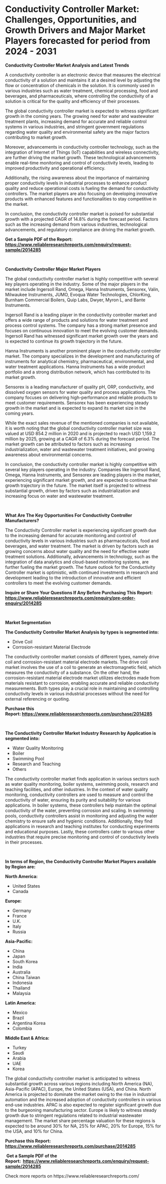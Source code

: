 <p><h1>Conductivity Controller Market: Challenges, Opportunities, and Growth Drivers and Major Market Players forecasted for period from 2024 - 2031</h1></p><p><strong>Conductivity Controller Market Analysis and Latest Trends</strong></p>
<p><p>A conductivity controller is an electronic device that measures the electrical conductivity of a solution and maintains it at a desired level by adjusting the flow or concentration of chemicals in the solution. It is commonly used in various industries such as water treatment, chemical processing, food and beverages, and pharmaceuticals, where controlling the conductivity of a solution is critical for the quality and efficiency of their processes.</p><p>The global conductivity controller market is expected to witness significant growth in the coming years. The growing need for water and wastewater treatment plants, increasing demand for accurate and reliable control systems in various industries, and stringent government regulations regarding water quality and environmental safety are the major factors contributing to market growth.</p><p>Moreover, advancements in conductivity controller technology, such as the integration of Internet of Things (IoT) capabilities and wireless connectivity, are further driving the market growth. These technological advancements enable real-time monitoring and control of conductivity levels, leading to improved productivity and operational efficiency.</p><p>Additionally, the rising awareness about the importance of maintaining proper conductivity levels in industrial processes to enhance product quality and reduce operational costs is fueling the demand for conductivity controllers. The market players are also focusing on developing innovative products with enhanced features and functionalities to stay competitive in the market.</p><p>In conclusion, the conductivity controller market is poised for substantial growth with a projected CAGR of 14.8% during the forecast period. Factors such as the increasing demand from various industries, technological advancements, and regulatory compliance are driving the market growth.</p></p>
<p><strong>Get a Sample PDF of the Report:&nbsp; <a href="https://www.reliableresearchreports.com/enquiry/request-sample/2014285">https://www.reliableresearchreports.com/enquiry/request-sample/2014285</a></strong></p>
<p>&nbsp;</p>
<p><strong>Conductivity Controller Major Market Players</strong></p>
<p><p>The global conductivity controller market is highly competitive with several key players operating in the industry. Some of the major players in the market include Ingersoll Rand, Omega, Hanna Instruments, Sensorex, Valin, Milwaukee Instruments, JUMO, Evoqua Water Technologies, ChlorKing, Burnham Commercial Boilers, Quip Labs, Dwyer, Myron L, and Bante Instruments.</p><p>Ingersoll Rand is a leading player in the conductivity controller market and offers a wide range of products and solutions for water treatment and process control systems. The company has a strong market presence and focuses on continuous innovation to meet the evolving customer demands. Ingersoll Rand has witnessed significant market growth over the years and is expected to continue its growth trajectory in the future.</p><p>Hanna Instruments is another prominent player in the conductivity controller market. The company specializes in the development and manufacturing of instruments for analytical chemistry, pharmaceutical, environmental, and water treatment applications. Hanna Instruments has a wide product portfolio and a strong distribution network, which has contributed to its market growth.</p><p>Sensorex is a leading manufacturer of quality pH, ORP, conductivity, and dissolved oxygen sensors for water quality and process applications. The company focuses on delivering high-performance and reliable products to meet customer requirements. Sensorex has been experiencing steady growth in the market and is expected to expand its market size in the coming years.</p><p>While the exact sales revenue of the mentioned companies is not available, it is worth noting that the global conductivity controller market size was valued at USD 854.2 million in 2020 and is projected to reach USD 1,159.2 million by 2025, growing at a CAGR of 6.3% during the forecast period. The market growth can be attributed to factors such as increasing industrialization, water and wastewater treatment initiatives, and growing awareness about environmental concerns.</p><p>In conclusion, the conductivity controller market is highly competitive with several key players operating in the industry. Companies like Ingersoll Rand, Omega, Hanna Instruments, and Sensorex are leading players in the market, experiencing significant market growth, and are expected to continue their growth trajectory in the future. The market itself is projected to witness substantial growth, driven by factors such as industrialization and increasing focus on water and wastewater treatment.</p></p>
<p>&nbsp;</p>
<p><strong>What Are The Key Opportunities For Conductivity Controller Manufacturers?</strong></p>
<p><p>The Conductivity Controller market is experiencing significant growth due to the increasing demand for accurate monitoring and control of conductivity levels in various industries such as pharmaceuticals, food and beverages, and water treatment. The market is driven by factors such as growing concerns about water quality and the need for effective water treatment solutions. Additionally, advancements in technology, such as the integration of data analytics and cloud-based monitoring systems, are further fueling the market growth. The future outlook for the Conductivity Controller market is optimistic, with continued investments in research and development leading to the introduction of innovative and efficient controllers to meet the evolving customer demands.</p></p>
<p><strong>Inquire or Share Your Questions If Any Before Purchasing This Report: <a href="https://www.reliableresearchreports.com/enquiry/pre-order-enquiry/2014285">https://www.reliableresearchreports.com/enquiry/pre-order-enquiry/2014285</a></strong></p>
<p>&nbsp;</p>
<p><strong>Market Segmentation</strong></p>
<p><strong>The Conductivity Controller Market Analysis by types is segmented into:</strong></p>
<p><ul><li>Drive Coil</li><li>Corrosion-resistant Material Electrode</li></ul></p>
<p><p>The conductivity controller market consists of different types, namely drive coil and corrosion-resistant material electrode markets. The drive coil market involves the use of a coil to generate an electromagnetic field, which measures the conductivity of a substance. On the other hand, the corrosion-resistant material electrode market utilizes electrodes made from materials resistant to corrosion, enabling accurate and reliable conductivity measurements. Both types play a crucial role in maintaining and controlling conductivity levels in various industrial processes without the need for external referencing or quoting.</p></p>
<p><strong>Purchase this Report:&nbsp;<a href="https://www.reliableresearchreports.com/purchase/2014285">https://www.reliableresearchreports.com/purchase/2014285</a></strong></p>
<p>&nbsp;</p>
<p><strong>The Conductivity Controller Market Industry Research by Application is segmented into:</strong></p>
<p><ul><li>Water Quality Monitoring</li><li>Boiler</li><li>Swimming Pool</li><li>Research and Teaching</li><li>Others</li></ul></p>
<p><p>The conductivity controller market finds application in various sectors such as water quality monitoring, boiler systems, swimming pools, research and teaching facilities, and other industries. In the context of water quality monitoring, conductivity controllers are used to measure and control the conductivity of water, ensuring its purity and suitability for various applications. In boiler systems, these controllers help maintain the optimal conductivity of the water, preventing corrosion and scaling. In swimming pools, conductivity controllers assist in monitoring and adjusting the water chemistry to ensure safe and hygienic conditions. Additionally, they find applications in research and teaching institutes for conducting experiments and educational purposes. Lastly, these controllers cater to various other industries that require precise monitoring and control of conductivity levels in their processes.</p></p>
<p>&nbsp;</p>
<p><strong>In terms of Region, the Conductivity Controller Market Players available by Region are:</strong></p>
<p>
    <p> <strong> North America: </strong>
        <ul>
            <li>United States</li>
            <li>Canada</li>
        </ul>
        </p> 
    <p> <strong> Europe: </strong>
        <ul>
            <li>Germany</li>
            <li>France</li>
            <li>U.K.</li>
            <li>Italy</li>
            <li>Russia</li>
        </ul>
        </p> 
    <p> <strong> Asia-Pacific: </strong>
        <ul>
            <li>China</li>
            <li>Japan</li>
            <li>South Korea</li>
            <li>India</li>
            <li>Australia</li>
            <li>China Taiwan</li>
            <li>Indonesia</li>
            <li>Thailand</li>
            <li>Malaysia</li>
        </ul>
        </p> 
    <p> <strong> Latin America: </strong>
        <ul>
            <li>Mexico</li>
            <li>Brazil</li>
            <li>Argentina Korea</li>
            <li>Colombia</li>
        </ul>
        </p> 
    <p> <strong> Middle East & Africa: </strong>
        <ul>
            <li>Turkey</li>
            <li>Saudi</li>
            <li>Arabia</li>
            <li>UAE</li>
            <li>Korea</li>
        </ul>
    </p>
    </p>
<p><p>The global conductivity controller market is anticipated to witness substantial growth across various regions including North America (NA), Asia-Pacific (APAC), Europe, the United States (USA), and China. North America is projected to dominate the market owing to the rise in industrial automation and the increased adoption of conductivity controllers in various end-use industries. APAC is also expected to register significant growth due to the burgeoning manufacturing sector. Europe is likely to witness steady growth due to stringent regulations related to industrial wastewater management. The market share percentage valuation for these regions is expected to be around 30% for NA, 25% for APAC, 20% for Europe, 15% for the USA, and 10% for China.</p></p>
<p><strong>Purchase this Report: <a href="https://www.reliableresearchreports.com/purchase/2014285">https://www.reliableresearchreports.com/purchase/2014285</a></strong></p>
<p>&nbsp;<strong>Get a Sample PDF of the Report:&nbsp;&nbsp;<a href="https://www.reliableresearchreports.com/enquiry/request-sample/2014285">https://www.reliableresearchreports.com/enquiry/request-sample/2014285</a></strong></p>
<p><strong></strong></p>
<p>Check more reports on https://www.reliableresearchreports.com/</p>